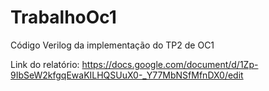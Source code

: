 # TrabalhoOc1
Código Verilog da implementação do TP2 de OC1

Link do relatório: https://docs.google.com/document/d/1Zp-9IbSeW2kfgqEwaKILHQSUuX0-_Y77MbNSfMfnDX0/edit
